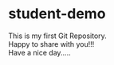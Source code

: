 # student-demo
This is my first Git Repository.
<br>
Happy to share with you!!!
<br>
Have a nice day.....
